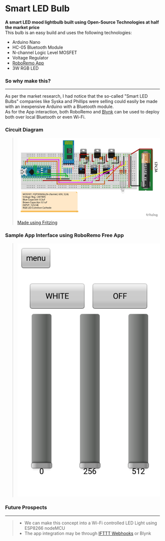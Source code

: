 # Smart LED Bulb
**A smart LED mood lightbulb built using Open-Source Technologies at half the market price**  
This bulb is an easy build and uses the following technologies:  
* Arduino Nano
* HC-05 Bluetooth Module
* N-channel Logic Level MOSFET
* Voltage Regulator
* [RoboRemo App](https://www.roboremo.com/)
* 3W RGB LED  
### **So why make this?**
***
As per the market research, I had notice that the so-called "Smart LED Bulbs" companies like Syska and Phillips were selling could easily be made with an inexpensive Arduino with a Bluetooth module.  
As for the App interaction, both RoboRemo and [Blynk](https://blynk.io/) can be used to deploy both over local Bluetooth or even Wi-Fi.  
### **Circuit Diagram**
> ![Circuit Diagram](./assets/images/circuit_diagram.jpg)
> [Made using Fritzing](https://fritzing.org/download/)

### **Sample App Interface using RoboRemo Free App**
>![App Interface](./assets/images/roboremo_interface.png)  

### **Future Prospects**
***
> * We can make this concept into a Wi-Fi controlled LED Light using ESP8266 nodeMCU
> * The app integration may be through [IFTTT Webhooks](https://ifttt.com/maker_webhooks) or Blynk